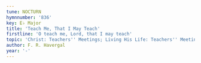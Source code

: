 ```yaml
---
tune: NOCTURN
hymnnumber: '836'
key: E♭ Major
title: 'Teach Me, That I May Teach'
firstline: 'O teach me, Lord, that I may teach'
topic: 'Christ: Teachers'' Meetings; Living His Life: Teachers'' Meetings'
author: F. R. Havergal
year: '-'
---
```

